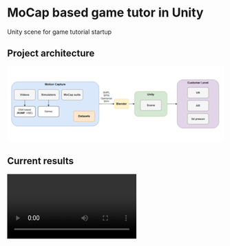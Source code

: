 # MoCap based game tutor in Unity
Unity scene for game tutorial startup

## Project architecture

![plot](./data/Diagram.png)

## Current results

![plot](./data/PoseEstimation3.mp4)